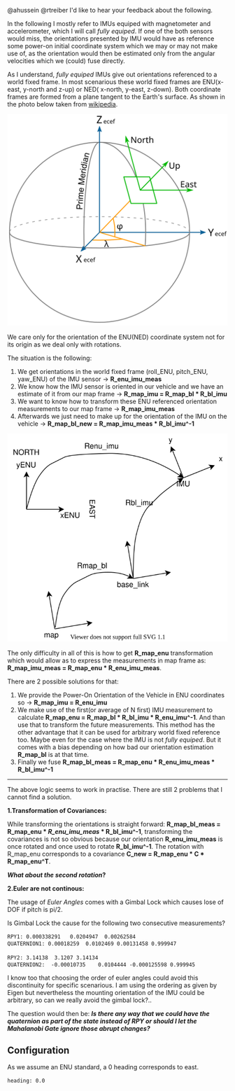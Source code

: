@ahussein @rtreiber
I'd like to hear your feedback about the following.

In the following I mostly refer to IMUs equiped with magnetometer and accelerometer, which I will call _fully equiped_. If one of the both sensors would miss, the orientations presented by IMU would have as reference some power-on initial coordinate system which we may or may not make use of, as the orientation would then be estimated only from the angular velocities which we (could) fuse directly.

As I understand, _fully equiped_ IMUs give out orientations referenced to a world fixed frame. In most scenarious these world fixed frames are ENU(x-east, y-north and z-up) or NED( x-north, y-east, z-down). Both coordinate frames are formed from a plane tangent to the Earth's surface. As shown in the photo below taken from [wikipedia](https://en.wikipedia.org/wiki/Local_tangent_plane_coordinates).

![ECEF_ENU_Longitude_Latitude_relationships.svg](../images/ENU.svg)


We care only for the orientation of the ENU(NED) coordinate system not for its origin as we deal only with rotations.

The situation is the following:
1. We get orientations in the world fixed frame (roll_ENU, pitch_ENU, yaw_ENU) of the IMU sensor -> **R_enu_imu_meas**
2. We know how the IMU sensor is oriented in our vehicle and we have an estimate of it from our map frame ->  **R_map_imu = R_map_bl * R_bl_imu**
3. We want to know how to transform these ENU referenced orientation measurements to our map frame -> **R_map_imu_meas**
4. Afterwards we just need to make up for the orientation of the IMU on the vehicle -> **R_map_bl_new = R_map_imu_meas * R_bl_imu^-1**


![](../images/imu_tf.svg)


The only difficulty in all of this is how to get **R_map_enu** transformation which would allow as to express the measurements in map frame as: **R_map_imu_meas = R_map_enu * R_enu_imu_meas**.

There are 2 possible solutions for that:
1. We provide the Power-On Orientation of the Vehicle in ENU coordinates so -> **R_map_imu = R_enu_imu**
2. We make use of the first(or average of N first) IMU measurement to calculate **R_map_enu = R_map_bl * R_bl_imu * R_enu_imu^-1**. And than use that to transform the future measurements. This method has the other advantage that it can be used for arbitrary world fixed reference too. Maybe even for the case where the IMU is not _fully equiped_. But it comes with a bias depending on how bad our orientation estimation **R_map_bl** is at that time.
3. Finally we fuse **R_map_bl_meas = R_map_enu * R_enu_imu_meas * R_bl_imu^-1**

----------------------------------------------------------------------------------------------------------------
The above logic seems to work in practise. There are still 2 problems that I cannot find a solution.

**1.Transformation of Covariances:**

While transforming the orientations is straight forward: **R_map_bl_meas = R_map_enu * _R_enu_imu_meas_ * R_bl_imu^-1**, transforming the covariances is not so obvious because our orientation **R_enu_imu_meas** is once rotated and once used to rotate **R_bl_imu^-1**. The rotation with R_map_enu corresponds to a covariance **C_new =  R_map_enu * C * R_map_enu^T**.

**_What about the second rotation_?**


**2.Euler are not continous:**

The usage of _Euler Angles_ comes with a Gimbal Lock which causes lose of DOF if pitch is pi/2.

Is Gimbal Lock the cause for the following two consecutive measurements?
```
RPY1: 0.000338291   0.0204947  0.00262584
QUATERNION1: 0.00018259  0.0102469 0.00131458 0.999947

RPY2: 3.14138  3.1207 3.14134
QUATERNION2:  -0.00010735    0.0104444 -0.000125598 0.999945
```

I know too that choosing the order of euler angles could avoid this discontinuity for specific scenarious. I am using the ordering as given by Eigen but nevertheless the mounting orientation of the IMU could be arbitrary, so can we really avoid the gimbal lock?..

The question would then be:    **_Is there any way that we could have the quaternion as part of the state instead of RPY or should I let the Mahalanobi Gate ignore those abrupt changes?_**

## Configuration
As we assume an ENU standard, a 0 heading corresponds to east.
```
heading: 0.0
```